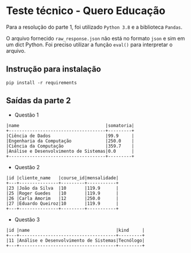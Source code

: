 # Teste técnico - Quero Educação

Para a resolução do parte 1, foi utilizado `Python 3.8` e a biblioteca `Pandas`.

O arquivo fornecido `raw_response.json` não está no formato `json` e sim em um dict Python. Foi preciso utilizar a função `eval()` para interpretar o arquivo.

## Instrução para instalação

`pip install -r requirements`

## Saídas da parte 2
- Questão 1
```+-------------------------------------+---------+
|name                                 |somatoria|
+-------------------------------------+---------+
|Ciência de Dados                     |99.9     |
|Engenharia da Computação             |250.0    |
|Ciência da Computação                |359.7    |
|Análise e Desenvolvimento de Sistemas|0.0      |
+-------------------------------------+---------+
```
- Questão 2
```+---+---------------+---------+-----------+
|id |cliente_name   |course_id|mensalidade|
+---+---------------+---------+-----------+
|23 |João da Silva  |10       |119.9      |
|25 |Roger Guedes   |10       |119.9      |
|26 |Carla Amorim   |12       |250.0      |
|27 |Eduardo Queiroz|10       |119.9      |
+---+---------------+---------+-----------+
```
- Questão 3
```+---+-------------------------------------+---------+
|id |name                                 |kind     |
+---+-------------------------------------+---------+
|11 |Análise e Desenvolvimento de Sistemas|Tecnólogo|
+---+-------------------------------------+---------+
```
